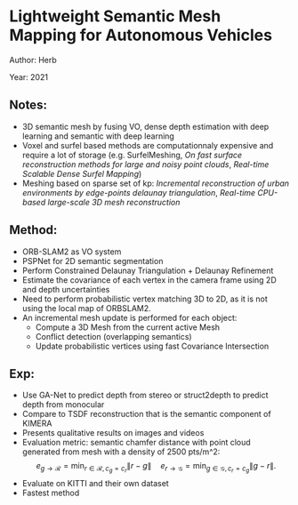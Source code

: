 # Lightweight Semantic Mesh Mapping for Autonomous Vehicles

Author: Herb

Year: 2021

Notes:
---
* 3D semantic mesh by fusing VO, dense depth estimation with deep learning and semantic with deep learning
* Voxel and surfel based methods are computationnaly expensive and require a lot of storage (e.g. SurfelMeshing, *On fast surface
reconstruction methods for large and noisy point clouds*, *Real-time Scalable Dense Surfel Mapping*)
* Meshing based on sparse set of kp: *Incremental reconstruction of urban
environments by edge-points delaunay triangulation*, *Real-time CPU-based large-scale 3D mesh reconstruction*

Method:
---
* ORB-SLAM2 as VO system
* PSPNet for 2D semantic segmentation
* Perform Constrained Delaunay Triangulation + Delaunay Refinement
* Estimate the covariance of each vertex in the camera frame using 2D and depth uncertainties
* Need to perform probabilistic vertex matching 3D to 2D, as it is not using the local map of ORBSLAM2.
* An incremental mesh update is performed for each object:
    * Compute a 3D Mesh from the current active Mesh
    * Conflict detection (overlapping semantics)
    * Update probabilistic vertices using fast Covariance Intersection

Exp:
---
* Use GA-Net to predict depth from stereo or struct2depth to predict depth from monocular 
* Compare to TSDF reconstruction that is the semantic component of KIMERA
* Presents qualitative results on images and videos
* Evaluation metric: semantic chamfer distance with point cloud generated from mesh with a density of 2500 pts/m^2:
$$
e_{g \rightarrow \mathcal{R}}=\min _{r \in \mathcal{R}, c_g=c_r}\|r-g\| \quad e_{r \rightarrow \mathcal{G}}=\min _{g \in \mathcal{G}, c_r=c_g}\|g-r\| .
$$
* Evaluate on KITTI and their own dataset
* Fastest method
